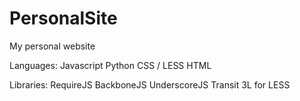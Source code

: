# PersonalSite
My personal website

Languages:
Javascript
Python
CSS / LESS
HTML

Libraries:
RequireJS
BackboneJS
UnderscoreJS
Transit
3L for LESS
